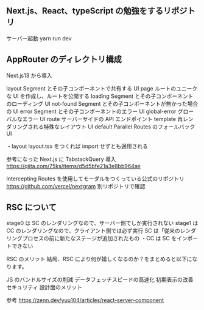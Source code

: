 ## Next.js、React、typeScript の勉強をするリポジトリ

サーバー起動
yarn run dev

## AppRouter のディレクトリ構成

Next.js13 から導入

layout Segment とその子コンポーネントで共有する UI
page ルートのユニークな UI を作成し、ルートを公開する
loading Segment とその子コンポーネントのローディング UI
not-found Segment とその子コンポーネントが無かった場合の UI
error Segment とその子コンポーネントのエラー UI
global-error グローバルなエラー UI
route サーバーサイドの API エンドポイント
template 再レンダリングされる特殊なレイアウト UI
default Parallel Routes のフォールバック UI

・layout
layout.tsx をつくれば import せずとも適用される

参考になった
Next.js に TabstackQuery 導入
https://qiita.com/75ks/items/d5d5bfe21a3e8bb964ae

Intercepting Routes を使用してモーダルをつくっている公式のリポジトリ
https://github.com/vercel/nextgram
別リポジトリで確認

## RSC について

stage0 は SC のレンダリングなので、サーバー側でしか実行されない
stage1 は CC のレンダリングなので、クライアント側では必ず実行
SC は「従来のレンダリングプロセスの前に新たなステージが追加されたもの
・CC は SC をインポートできない

RSC のメリット
結局、RSC により何が嬉しくなるのか？をまとめると以下になります。

JS のバンドルサイズの削減
データフェッチスピードの高速化
初期表示の改善
セキュリティ
設計面のメリット

参考
https://zenn.dev/yuu104/articles/react-server-component
